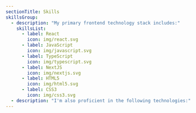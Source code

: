 ```yaml
---
sectionTitle: Skills
skillsGroup:
  - description: "My primary frontend technology stack includes:"
    skillsList:
      - label: React
        icon: img/react.svg
      - label: JavaScript
        icon: img/javascript.svg
      - label: TypeScript
        icon: img/typescript.svg
      - label: NextJS
        icon: img/nextjs.svg
      - label: HTML5
        icon: img/html5.svg
      - label: CSS3
        icon: img/css3.svg
  - description: "I'm also proficient in the following technologies:"
---
```

